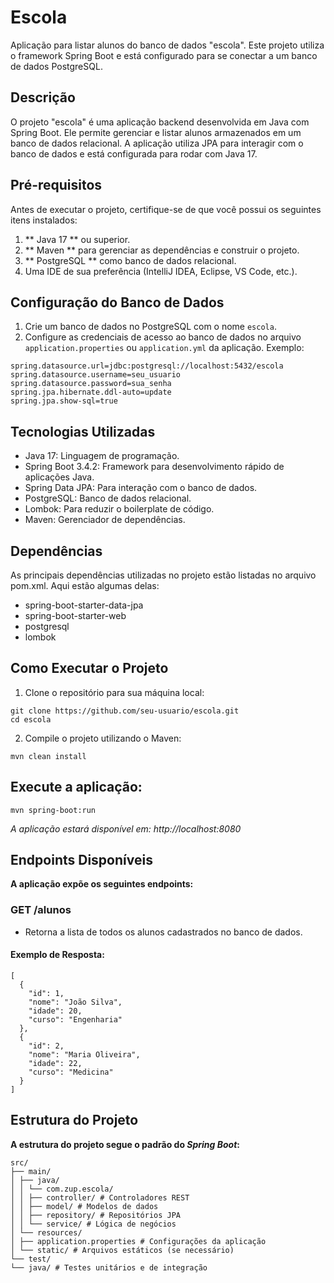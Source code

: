 # **Escola**

Aplicação para listar alunos do banco de dados "escola". Este projeto utiliza o framework Spring Boot e está configurado para se conectar a um banco de dados PostgreSQL.

## **Descrição**

O projeto "escola" é uma aplicação backend desenvolvida em Java com Spring Boot. Ele permite gerenciar e listar alunos armazenados em um banco de dados relacional. A aplicação utiliza JPA para interagir com o banco de dados e está configurada para rodar com Java 17.

## **Pré-requisitos**

Antes de executar o projeto, certifique-se de que você possui os seguintes itens instalados:

1. **
Java 17
** ou superior.
2. **
Maven
** para gerenciar as dependências e construir o projeto.
3. **
PostgreSQL
** como banco de dados relacional.
4. Uma IDE de sua preferência (IntelliJ IDEA, Eclipse, VS Code, etc.).

## **Configuração do Banco de Dados**

1. Crie um banco de dados no PostgreSQL com o nome `escola`.
2. Configure as credenciais de acesso ao banco de dados no arquivo `application.properties` ou `application.yml` da aplicação. Exemplo:

```properties
spring.datasource.url=jdbc:postgresql://localhost:5432/escola
spring.datasource.username=seu_usuario
spring.datasource.password=sua_senha
spring.jpa.hibernate.ddl-auto=update
spring.jpa.show-sql=true
```
## **Tecnologias Utilizadas**
- Java 17: Linguagem de programação.
- Spring Boot 3.4.2: Framework para desenvolvimento rápido de aplicações Java.
- Spring Data JPA: Para interação com o banco de dados.
- PostgreSQL: Banco de dados relacional.
- Lombok: Para reduzir o boilerplate de código.
- Maven: Gerenciador de dependências.
## **Dependências**
As principais dependências utilizadas no projeto estão listadas no arquivo pom.xml. Aqui estão algumas delas:

- spring-boot-starter-data-jpa
- spring-boot-starter-web
- postgresql
- lombok
## **Como Executar o Projeto**
1. Clone o repositório para sua máquina local:
```
git clone https://github.com/seu-usuario/escola.git
cd escola
```
2. Compile o projeto utilizando o Maven:
```
mvn clean install
```
## Execute a aplicação:
```
mvn spring-boot:run
```
*A aplicação estará disponível em: http://localhost:8080*

## Endpoints Disponíveis
**A aplicação expõe os seguintes endpoints:**
### GET /alunos
- Retorna a lista de todos os alunos cadastrados no banco de dados.
#### Exemplo de Resposta:
```
[
  {
    "id": 1,
    "nome": "João Silva",
    "idade": 20,
    "curso": "Engenharia"
  },
  {
    "id": 2,
    "nome": "Maria Oliveira",
    "idade": 22,
    "curso": "Medicina"
  }
]
```
## Estrutura do Projeto
**A estrutura do projeto segue o padrão do *Spring Boot*:**
```
src/
├── main/
│ ├── java/
│ │ └── com.zup.escola/
│ │ ├── controller/ # Controladores REST
│ │ ├── model/ # Modelos de dados
│ │ ├── repository/ # Repositórios JPA
│ │ └── service/ # Lógica de negócios
│ └── resources/
│ ├── application.properties # Configurações da aplicação
│ └── static/ # Arquivos estáticos (se necessário)
└── test/
└── java/ # Testes unitários e de integração
